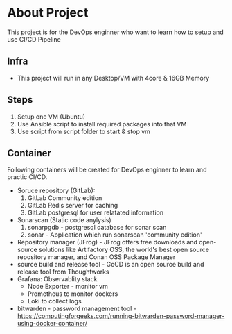 # About Project

This project is for the DevOps enginner who want to learn how to setup and use CI/CD Pipeline

## Infra
- This project will run in any Desktop/VM with 4core & 16GB Memory

## Steps
1. Setup one VM (Ubuntu)
2. Use Ansible script to install required packages into that VM
3. Use script from script folder to start & stop vm


## Container
Following containers will be created for DevOps enginner to learn and practic CI/CD.

- Soruce repository (GitLab):
   1) GitLab Community edition
   2) GitLab Redis server for caching
   3) GitLab postgresql for user relatated information
- Sonarscan (Static code anylysis)
   1) sonarpgdb - postgresql database for sonar scan
   2) sonar - Application which run sonarscan 'community edition'
- Repository manager (JFrog) - JFrog offers free downloads and open-source solutions like Artifactory OSS, the world's best open source repository manager, and Conan OSS Package Manager
- source build and release tool - GoCD is an open source build and release tool from Thoughtworks
- Grafana: Observablity stack
   - Node Exporter - monitor vm
   - Prometheus to monitor dockers
   - Loki to collect logs
- bitwarden - password management tool - https://computingforgeeks.com/running-bitwarden-password-manager-using-docker-container/